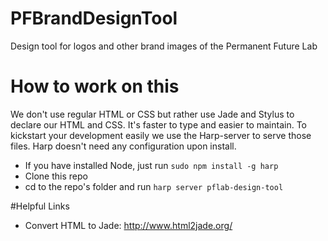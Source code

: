 # PFBrandDesignTool
Design tool for logos and other brand images of the Permanent Future Lab

# How to work on this
We don't use regular HTML or CSS but rather use Jade and Stylus to declare our HTML and CSS. It's faster to type and easier to maintain.
To kickstart your development easily we use the Harp-server to serve those files. Harp doesn't need any configuration upon install.

- If you have installed Node, just run `sudo npm install -g harp`
- Clone this repo
- cd to the repo's folder and run `harp server pflab-design-tool`

#Helpful Links
- Convert HTML to Jade: http://www.html2jade.org/
